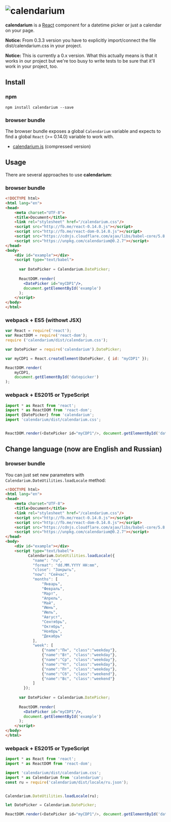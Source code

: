 # ![calendarium](https://cdn.rawgit.com/sumbad/calendarium/master/docs/images/main.PNG)


**calendarium** is a [React](http://facebook.github.io/react/) component for a datetime picker or just a calendar on your page.

**Notice:** From 0.3.3 version you have to explicitly import/connect the file dist/calendarium.css in your project.

**Notice:** This is currently a 0.x version. What this actually means is that it works in our project but we're too busy to write tests to be sure that it'll work in your project, too.


## Install

### npm

```
npm install calendarium --save
```

### browser bundle

The browser bundle exposes a global `Calendarium` variable and expects to find a global `React` (>= 0.14.0) variable to work with.

* [calendarium.js](https://unpkg.com/calendarium) (compressed version)



## Usage

There are several approaches to use **calendarium**:

### browser bundle

```html
<!DOCTYPE html>
<html lang="en">
<head>
    <meta charset="UTF-8">
    <title>Document</title>
    <link rel="stylesheet" href="/calendarium.css"/>
    <script src="http://fb.me/react-0.14.0.js"></script>
    <script src="http://fb.me/react-dom-0.14.0.js"></script>
    <script src="https://cdnjs.cloudflare.com/ajax/libs/babel-core/5.8.23/browser.min.js"></script>
    <script src="https://unpkg.com/calendarium@0.2.7"></script>
</head>
<body>
    <div id="example"></div>
    <script type="text/babel">
    
      var DatePicker = Calendarium.DatePicker;
      
      ReactDOM.render(
        <DatePicker id="myCDP1"/>,
        document.getElementById('example')
      );
    </script>
</body>
</html>
```


### webpack + ES5 (withowt JSX)

```javascript    
var React = require('react');
var ReactDOM = require('react-dom');
require ('calendarium/dist/calendarium.css');

var DatePicker = require('calendarium').DatePicker;

var myCDP1 = React.createElement(DatePicker, { id: "myCDP1" });

ReactDOM.render(
    myCDP1, 
    document.getElementById('datepicker')
);
```


### webpack + ES2015 or TypeScript

```javascript    
import * as React from 'react';
import * as ReactDOM from 'react-dom';
import {DatePicker} from 'calendarium';
import 'calendarium/dist/calendarium.css';


ReactDOM.render(<DatePicker id="myCDP1"/>, document.getElementById('datepicker'));
```



## Change language (now are English and Russian)

### browser bundle
You can just set new parameters with `Calendarium.DateUtilities.loadLocale` method:

```html
<!DOCTYPE html>
<html lang="en">
<head>
    <meta charset="UTF-8">
    <title>Document</title>
    <link rel="stylesheet" href="/calendarium.css"/>
    <script src="http://fb.me/react-0.14.0.js"></script>
    <script src="http://fb.me/react-dom-0.14.0.js"></script>
    <script src="https://cdnjs.cloudflare.com/ajax/libs/babel-core/5.8.23/browser.min.js"></script>
    <script src="https://unpkg.com/calendarium@0.2.7"></script>
</head>
<body>
    <div id="example"></div>
    <script type="text/babel">
          Calendarium.DateUtilities.loadLocale({
            "name": "ru",
            "format": "dd.MM.YYYY HH:mm",
            "close": "Закрыть",
            "now": "Сейчас",
            "months": [
                "Январь",
                "Февраль",
                "Март",
                "Апрель",
                "Май",
                "Июнь",
                "Июль",
                "Август",
                "Сентябрь",
                "Октябрь",
                "Ноябрь",
                "Декабрь"
            ],
            "week": [
                {"name":"Пн", "class":"weekday"},
                {"name":"Вт", "class":"weekday"},
                {"name":"Ср", "class":"weekday"},
                {"name":"Чт", "class":"weekday"},
                {"name":"Пт", "class":"weekday"},
                {"name":"Сб", "class":"weekend"},
                {"name":"Вс", "class":"weekend"}
            ]
        });
    
      var DatePicker = Calendarium.DatePicker;
      
      ReactDOM.render(
        <DatePicker id="myCDP1"/>,
        document.getElementById('example')
      );
    </script>
</body>
</html>
```


### webpack + ES2015 or TypeScript

```javascript    
import * as React from 'react';
import * as ReactDOM from 'react-dom';

import 'calendarium/dist/calendarium.css';
import * as Calendarium from 'calendarium';
const ru = require('calendarium/dist/locale/ru.json');


Calendarium.DateUtilities.loadLocale(ru);

let DatePicker = Calendarium.DatePicker;

ReactDOM.render(<DatePicker id="myCDP1"/>, document.getElementById('datepicker'));
```